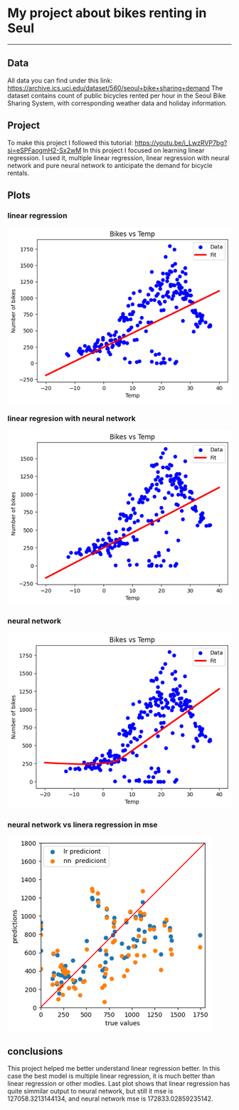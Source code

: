 # My project about bikes renting in Seul

---

## Data

All data you can find under this link: https://archive.ics.uci.edu/dataset/560/seoul+bike+sharing+demand
The dataset contains count of public bicycles rented per hour in the Seoul Bike Sharing System, with corresponding weather data and holiday information.

## Project

To make this project I followed this tutorial: https://youtu.be/i_LwzRVP7bg?si=eSPFaogmH2-Sx2wM 
In this project I focused on learning linear regression. I used it, multiple linear regression, linear regression with neural network and pure neural network to anticipate the demand for bicycle rentals.

## Plots

### linear regression
![image](plots/lr.png)

### linear regresion with neural network
![image](plots/nnlr.png)

### neural network
![image](plots/nn.png)

### neural network vs linera regression in mse
![imgae](plots/lrvsnn.png)

## conclusions
This project helped me better understand linear regression better. In this case the best model is multiple linear regression, it is much better than linear regression or other modles. Last plot shows that linear regression has quite simmilar output to neural network, but still it mse is 127058.3213144134, and neural network mse is 172833.02859235142.

